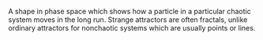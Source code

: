 A shape in phase space which shows how a particle in a particular
chaotic system moves in the long run. Strange attractors are often
fractals, unlike ordinary attractors for nonchaotic systems which are
usually points or lines.
